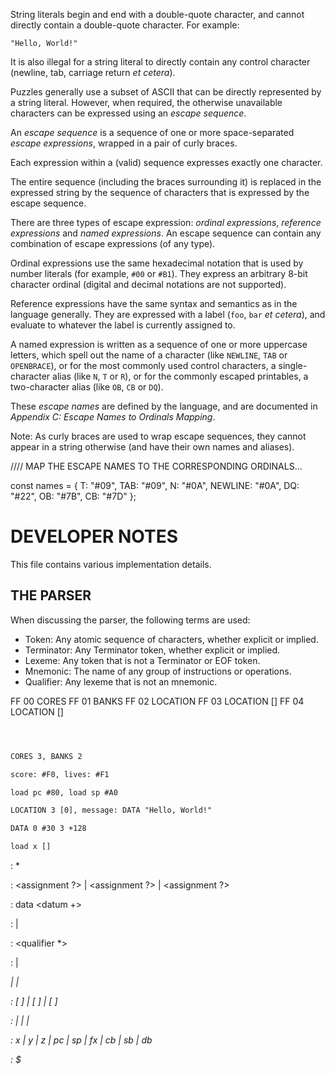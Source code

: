String literals begin and end with a double-quote character, and cannot directly contain a double-quote character. For example:

    "Hello, World!"

It is also illegal for a string literal to directly contain any control character (newline, tab, carriage return *et cetera*).

Puzzles generally use a subset of ASCII that can be directly represented by a string literal. However, when required, the otherwise unavailable characters can be expressed using an *escape sequence*.

An *escape sequence* is a sequence of one or more space-separated *escape expressions*, wrapped in a pair of curly braces.

Each expression within a (valid) sequence expresses exactly one character.

The entire sequence (including the braces surrounding it) is replaced in the expressed string by the sequence of characters that is expressed by the escape sequence.

There are three types of escape expression: *ordinal expressions*, *reference expressions* and *named expressions*. An escape sequence can contain any combination of escape expressions (of any type).

Ordinal expressions use the same hexadecimal notation that is used by number literals (for example, `#00` or `#B1`). They express an arbitrary 8-bit character ordinal (digital and decimal notations are not supported).

Reference expressions have the same syntax and semantics as in the language generally. They are expressed with a label (`foo`, `bar` *et cetera*), and evaluate to whatever the label is currently assigned to.

A named expression is written as a sequence of one or more uppercase letters, which spell out the name of a character (like `NEWLINE`, `TAB` or `OPENBRACE`), or for the most commonly used control characters, a single-character alias (like `N`, `T` or `R`), or for the commonly escaped printables, a two-character alias (like `OB`, `CB` or `DQ`).

These *escape names* are defined by the language, and are documented in *Appendix C: Escape Names to Ordinals Mapping*.

Note: As curly braces are used to wrap escape sequences, they cannot appear in a string otherwise (and have their own names and aliases).

//// MAP THE ESCAPE NAMES TO THE CORRESPONDING ORDINALS...

const names = {
    T: "#09", TAB: "#09",
    N: "#0A", NEWLINE: "#0A",
    DQ: "#22", OB: "#7B", CB: "#7D"
};

DEVELOPER NOTES
===============

This file contains various implementation details.

THE PARSER
----------

When discussing the parser, the following terms are used:

+ Token: Any atomic sequence of characters, whether explicit or implied.
+ Terminator: Any Terminator token, whether explicit or implied.
+ Lexeme: Any token that is not a Terminator or EOF token.
+ Mnemonic: The name of any group of instructions or operations.
+ Qualifier: Any lexeme that is not an mnemonic.

FF 00 CORES
FF 01 BANKS
FF 02 LOCATION <Number>
FF 03 LOCATION [<Number>]
FF 04 LOCATION <Number> [<Number>]

``` txt



CORES 3, BANKS 2

score: #F0, lives: #F1

load pc #80, load sp #A0

LOCATION 3 [0], message: DATA "Hello, World!"

DATA 0 #30 3 +128

load x []

```









<program> : <instruction> <terminator> *

<instruction> : <assignment ?> <number>
              | <assignment ?> <data>
              | <assignment ?> <inst>

<data> : data <datum +>

<datum> : <number>
        | <string>

<inst> : <mnemonic> <qualifier *>

<qualifier> : <number>
            | <address>
            | <register>
            | <stack>

<address> : [ <register> ]
          | [ <number> ]
          | [ <number> <register> ]

<number>  : <digital>
          | <decimal>
          | <hexadecimal>
          | <reference>

<register> : x  | y  | z
           | pc | sp | fx
           | cb | sb | db

<stack> : $
